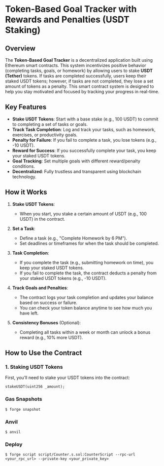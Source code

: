 # **Token-Based Goal Tracker with Rewards and Penalties (USDT Staking)**

## **Overview**

The **Token-Based Goal Tracker** is a decentralized application built using Ethereum smart contracts. This system incentivizes positive behavior (completing tasks, goals, or homework) by allowing users to stake **USDT (Tether)** tokens. If tasks are completed successfully, users keep their staked USDT tokens; however, if tasks are not completed, they lose a set amount of tokens as a penalty. This smart contract system is designed to help you stay motivated and focused by tracking your progress in real-time.

## **Key Features**

- **Stake USDT Tokens**: Start with a base stake (e.g., 100 USDT) to commit to completing a set of tasks or goals.
- **Track Task Completion**: Log and track your tasks, such as homework, exercises, or productivity goals.
- **Penalty for Failure**: If you fail to complete a task, you lose tokens (e.g., -10 USDT).
- **Reward for Success**: If you successfully complete your task, you keep your staked USDT tokens.
- **Goal Tracking**: Set multiple goals with different reward/penalty conditions.
- **Decentralized**: Fully trustless and transparent using blockchain technology.

## **How it Works**

1. **Stake USDT Tokens**:
   - When you start, you stake a certain amount of USDT (e.g., 100 USDT) in the contract.
2. **Set a Task**:

   - Define a task (e.g., "Complete Homework by 6 PM").
   - Set deadlines or timeframes for when the task should be completed.

3. **Task Completion**:

   - If you complete the task (e.g., submitting homework on time), you keep your staked USDT tokens.
   - If you fail to complete the task, the contract deducts a penalty from your staked USDT tokens (e.g., -10 USDT).

4. **Track Goals and Penalties**:

   - The contract logs your task completion and updates your balance based on success or failure.
   - You can check your token balance anytime to see how much you have left.

5. **Consistency Bonuses** (Optional):
   - Completing all tasks within a week or month can unlock a bonus reward (e.g., 10% more USDT).

## **How to Use the Contract**

### **1. Staking USDT Tokens**

First, you’ll need to stake your USDT tokens into the contract:

```solidity
stakeUSDT(uint256 _amount);
```

### Gas Snapshots

```shell
$ forge snapshot
```

### Anvil

```shell
$ anvil
```

### Deploy

```shell
$ forge script script/Counter.s.sol:CounterScript --rpc-url <your_rpc_url> --private-key <your_private_key>
```
